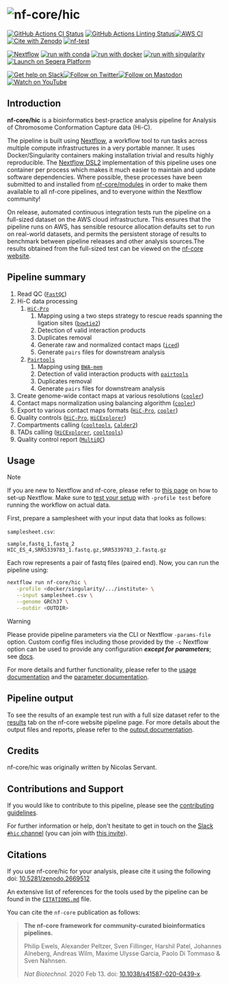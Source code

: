 <h1>
  <picture>
    <source media="(prefers-color-scheme: dark)" srcset="docs/images/nf-core-hic_logo_dark.png">
    <img alt="nf-core/hic" src="docs/images/nf-core-hic_logo_light.png">
  </picture>
</h1>

[![GitHub Actions CI Status](https://github.com/nf-core/hic/actions/workflows/ci.yml/badge.svg)](https://github.com/nf-core/hic/actions/workflows/ci.yml)
[![GitHub Actions Linting Status](https://github.com/nf-core/hic/actions/workflows/linting.yml/badge.svg)](https://github.com/nf-core/hic/actions/workflows/linting.yml)[![AWS CI](https://img.shields.io/badge/CI%20tests-full%20size-FF9900?labelColor=000000&logo=Amazon%20AWS)](https://nf-co.re/hic/results)[![Cite with Zenodo](http://img.shields.io/badge/DOI-10.5281/zenodo.2669512-1073c8?labelColor=000000)](https://doi.org/10.5281/zenodo.2669512)
[![nf-test](https://img.shields.io/badge/unit_tests-nf--test-337ab7.svg)](https://www.nf-test.com)

[![Nextflow](https://img.shields.io/badge/nextflow%20DSL2-%E2%89%A523.04.0-23aa62.svg)](https://www.nextflow.io/)
[![run with conda](http://img.shields.io/badge/run%20with-conda-3EB049?labelColor=000000&logo=anaconda)](https://docs.conda.io/en/latest/)
[![run with docker](https://img.shields.io/badge/run%20with-docker-0db7ed?labelColor=000000&logo=docker)](https://www.docker.com/)
[![run with singularity](https://img.shields.io/badge/run%20with-singularity-1d355c.svg?labelColor=000000)](https://sylabs.io/docs/)
[![Launch on Seqera Platform](https://img.shields.io/badge/Launch%20%F0%9F%9A%80-Seqera%20Platform-%234256e7)](https://cloud.seqera.io/launch?pipeline=https://github.com/nf-core/hic)

[![Get help on Slack](http://img.shields.io/badge/slack-nf--core%20%23hic-4A154B?labelColor=000000&logo=slack)](https://nfcore.slack.com/channels/hic)[![Follow on Twitter](http://img.shields.io/badge/twitter-%40nf__core-1DA1F2?labelColor=000000&logo=twitter)](https://twitter.com/nf_core)[![Follow on Mastodon](https://img.shields.io/badge/mastodon-nf__core-6364ff?labelColor=FFFFFF&logo=mastodon)](https://mstdn.science/@nf_core)[![Watch on YouTube](http://img.shields.io/badge/youtube-nf--core-FF0000?labelColor=000000&logo=youtube)](https://www.youtube.com/c/nf-core)

## Introduction

**nf-core/hic** is a bioinformatics best-practice analysis pipeline for Analysis of Chromosome Conformation Capture data (Hi-C).

The pipeline is built using [Nextflow](https://www.nextflow.io), a workflow tool to run tasks across multiple compute infrastructures in a very portable manner. It uses Docker/Singularity containers making installation trivial and results highly reproducible. The [Nextflow DSL2](https://www.nextflow.io/docs/latest/dsl2.html) implementation of this pipeline uses one container per process which makes it much easier to maintain and update software dependencies. Where possible, these processes have been submitted to and installed from [nf-core/modules](https://github.com/nf-core/modules) in order to make them available to all nf-core pipelines, and to everyone within the Nextflow community!

On release, automated continuous integration tests run the pipeline on a full-sized dataset on the AWS cloud infrastructure. This ensures that the pipeline runs on AWS, has sensible resource allocation defaults set to run on real-world datasets, and permits the persistent storage of results to benchmark between pipeline releases and other analysis sources.The results obtained from the full-sized test can be viewed on the [nf-core website](https://nf-co.re/hic/results).

## Pipeline summary

1. Read QC ([`FastQC`](https://www.bioinformatics.babraham.ac.uk/projects/fastqc/))
2. Hi-C data processing
   1. [`HiC-Pro`](https://github.com/nservant/HiC-Pro)
      1. Mapping using a two steps strategy to rescue reads spanning the ligation
         sites ([`bowtie2`](http://bowtie-bio.sourceforge.net/bowtie2/index.shtml))
      2. Detection of valid interaction products
      3. Duplicates removal
      4. Generate raw and normalized contact maps ([`iced`](https://github.com/hiclib/iced))
      5. Generate `pairs` files for downstream analysis
   2. [`Pairtools`](https://github.com/open2c/pairtools)
      1. Mapping using [`BWA-mem`](https://github.com/lh3/bwa)
      2. Detection of valid interaction products with [`pairtools`](https://github.com/open2c/pairtools)
      3. Duplicates removal
      4. Generate `pairs` files for downstream analysis
3. Create genome-wide contact maps at various resolutions ([`cooler`](https://github.com/open2c/cooler))
4. Contact maps normalization using balancing algorithm ([`cooler`](https://github.com/open2c/cooler))
5. Export to various contact maps formats ([`HiC-Pro`](https://github.com/nservant/HiC-Pro), [`cooler`](https://github.com/open2c/cooler))
6. Quality controls ([`HiC-Pro`](https://github.com/nservant/HiC-Pro), [`HiCExplorer`](https://github.com/deeptools/HiCExplorer))
7. Compartments calling ([`cooltools`](https://cooltools.readthedocs.io/en/latest/), [`Calder2`](https://github.com/CSOgroup/CALDER2))
8. TADs calling ([`HiCExplorer`](https://github.com/deeptools/HiCExplorer), [`cooltools`](https://cooltools.readthedocs.io/en/latest/))
9. Quality control report ([`MultiQC`](https://multiqc.info/))

## Usage

> [!NOTE]
> If you are new to Nextflow and nf-core, please refer to [this page](https://nf-co.re/docs/usage/installation) on how to set-up Nextflow. Make sure to [test your setup](https://nf-co.re/docs/usage/introduction#how-to-run-a-pipeline) with `-profile test` before running the workflow on actual data.

First, prepare a samplesheet with your input data that looks as follows:

`samplesheet.csv`:

```csv
sample,fastq_1,fastq_2
HIC_ES_4,SRR5339783_1.fastq.gz,SRR5339783_2.fastq.gz
```

Each row represents a pair of fastq files (paired end).
Now, you can run the pipeline using:

```bash
nextflow run nf-core/hic \
   -profile <docker/singularity/.../institute> \
   --input samplesheet.csv \
   --genome GRCh37 \
   --outdir <OUTDIR>
```

> [!WARNING]
> Please provide pipeline parameters via the CLI or Nextflow `-params-file` option. Custom config files including those provided by the `-c` Nextflow option can be used to provide any configuration _**except for parameters**_;
> see [docs](https://nf-co.re/usage/configuration#custom-configuration-files).

For more details and further functionality, please refer to the [usage documentation](https://nf-co.re/hic/usage) and the [parameter documentation](https://nf-co.re/hic/parameters).

## Pipeline output

To see the results of an example test run with a full size dataset refer to the [results](https://nf-co.re/hic/results) tab on the nf-core website pipeline page.
For more details about the output files and reports, please refer to the
[output documentation](https://nf-co.re/hic/output).

## Credits

nf-core/hic was originally written by Nicolas Servant.

## Contributions and Support

If you would like to contribute to this pipeline, please see the [contributing guidelines](.github/CONTRIBUTING.md).

For further information or help, don't hesitate to get in touch on the [Slack `#hic` channel](https://nfcore.slack.com/channels/hic) (you can join with [this invite](https://nf-co.re/join/slack)).

## Citations

If you use nf-core/hic for your analysis, please cite it using the following doi: [10.5281/zenodo.2669512](https://doi.org/10.5281/zenodo.2669512)

An extensive list of references for the tools used by the pipeline can be found in the [`CITATIONS.md`](CITATIONS.md) file.

You can cite the `nf-core` publication as follows:

> **The nf-core framework for community-curated bioinformatics pipelines.**
>
> Philip Ewels, Alexander Peltzer, Sven Fillinger, Harshil Patel, Johannes Alneberg, Andreas Wilm, Maxime Ulysse Garcia, Paolo Di Tommaso & Sven Nahnsen.
>
> _Nat Biotechnol._ 2020 Feb 13. doi: [10.1038/s41587-020-0439-x](https://dx.doi.org/10.1038/s41587-020-0439-x).
